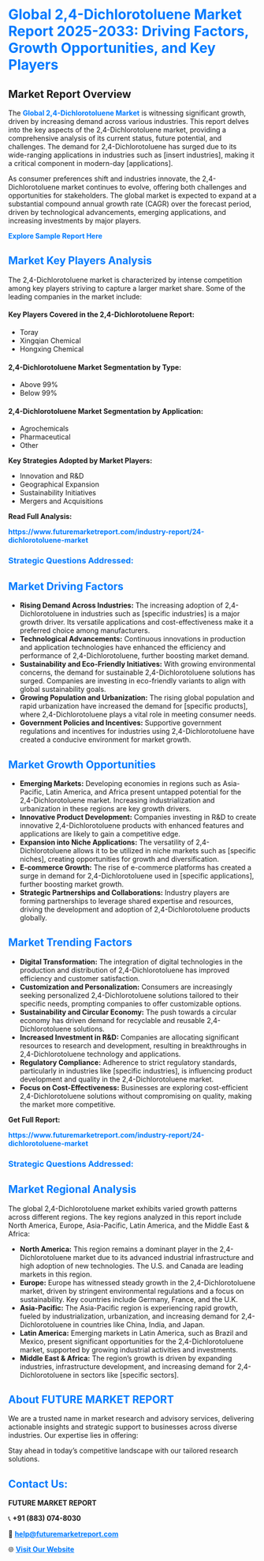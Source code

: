 <h1 style="color: #007BFF;">Global 2,4-Dichlorotoluene Market Report 2025-2033: Driving Factors, Growth Opportunities, and Key Players</h1>

<section id="overview">
<h2>Market Report Overview</h2>
<p>The <a href="https://www.futuremarketreport.com/industry-report/24-dichlorotoluene-market" style="color: #007BFF; text-decoration: none;"><strong>Global 2,4-Dichlorotoluene Market</strong></a> is witnessing significant growth, driven by increasing demand across various industries. This report delves into the key aspects of the 2,4-Dichlorotoluene market, providing a comprehensive analysis of its current status, future potential, and challenges. The demand for 2,4-Dichlorotoluene has surged due to its wide-ranging applications in industries such as [insert industries], making it a critical component in modern-day [applications].</p>
<p>As consumer preferences shift and industries innovate, the 2,4-Dichlorotoluene market continues to evolve, offering both challenges and opportunities for stakeholders. The global market is expected to expand at a substantial compound annual growth rate (CAGR) over the forecast period, driven by technological advancements, emerging applications, and increasing investments by major players.</p>
</section>

<section id="overview">
<p><a href="https://www.futuremarketreport.com/request-sample/reportId=47089" style="color: #007BFF; text-decoration: none;"><strong>Explore Sample Report Here</strong></a></p>
</section>

<section id="key-players">
<h2 style="color: #007BFF;">Market Key Players Analysis</h2>
<p>The 2,4-Dichlorotoluene market is characterized by intense competition among key players striving to capture a larger market share. Some of the leading companies in the market include:</p>
<h4>Key Players Covered in the 2,4-Dichlorotoluene Report:</h4>
<ul><li>Toray</li><li>Xingqian Chemical</li><li>Hongxing Chemical</li></ul>
<h4>2,4-Dichlorotoluene Market Segmentation by Type:</h4>
<ul><li>Above 99%</li><li>Below 99%</li></ul>

<h4>2,4-Dichlorotoluene Market Segmentation by Application:</h4>
<ul><li>Agrochemicals</li><li>Pharmaceutical</li><li>Other</li></ul>
<p><strong>Key Strategies Adopted by Market Players:</strong></p>
<ul>
<li>Innovation and R&D</li>
<li>Geographical Expansion</li>
<li>Sustainability Initiatives</li>
<li>Mergers and Acquisitions</li>
</ul>
</section>

<section>
<p><strong>Read Full Analysis: </strong></p><a href="https://www.futuremarketreport.com/industry-report/24-dichlorotoluene-market" style="color: #007BFF; text-decoration: none;"><strong>https://www.futuremarketreport.com/industry-report/24-dichlorotoluene-market</strong></a>
<h3 style="color: #007BFF;">Strategic Questions Addressed:</h3>
</section>

<section id="driving-factors">
<h2 style="color: #007BFF;">Market Driving Factors</h2>
<ul>
<li><strong>Rising Demand Across Industries:</strong> The increasing adoption of 2,4-Dichlorotoluene in industries such as [specific industries] is a major growth driver. Its versatile applications and cost-effectiveness make it a preferred choice among manufacturers.</li>
<li><strong>Technological Advancements:</strong> Continuous innovations in production and application technologies have enhanced the efficiency and performance of 2,4-Dichlorotoluene, further boosting market demand.</li>
<li><strong>Sustainability and Eco-Friendly Initiatives:</strong> With growing environmental concerns, the demand for sustainable 2,4-Dichlorotoluene solutions has surged. Companies are investing in eco-friendly variants to align with global sustainability goals.</li>
<li><strong>Growing Population and Urbanization:</strong> The rising global population and rapid urbanization have increased the demand for [specific products], where 2,4-Dichlorotoluene plays a vital role in meeting consumer needs.</li>
<li><strong>Government Policies and Incentives:</strong> Supportive government regulations and incentives for industries using 2,4-Dichlorotoluene have created a conducive environment for market growth.</li>
</ul>
</section>

<section id="growth-opportunities">
<h2 style="color: #007BFF;">Market Growth Opportunities</h2>
<ul>
<li><strong>Emerging Markets:</strong> Developing economies in regions such as Asia-Pacific, Latin America, and Africa present untapped potential for the 2,4-Dichlorotoluene market. Increasing industrialization and urbanization in these regions are key growth drivers.</li>
<li><strong>Innovative Product Development:</strong> Companies investing in R&D to create innovative 2,4-Dichlorotoluene products with enhanced features and applications are likely to gain a competitive edge.</li>
<li><strong>Expansion into Niche Applications:</strong> The versatility of 2,4-Dichlorotoluene allows it to be utilized in niche markets such as [specific niches], creating opportunities for growth and diversification.</li>
<li><strong>E-commerce Growth:</strong> The rise of e-commerce platforms has created a surge in demand for 2,4-Dichlorotoluene used in [specific applications], further boosting market growth.</li>
<li><strong>Strategic Partnerships and Collaborations:</strong> Industry players are forming partnerships to leverage shared expertise and resources, driving the development and adoption of 2,4-Dichlorotoluene products globally.</li>
</ul>
</section>

<section id="trending-factors">
<h2 style="color: #007BFF;">Market Trending Factors</h2>
<ul>
<li><strong>Digital Transformation:</strong> The integration of digital technologies in the production and distribution of 2,4-Dichlorotoluene has improved efficiency and customer satisfaction.</li>
<li><strong>Customization and Personalization:</strong> Consumers are increasingly seeking personalized 2,4-Dichlorotoluene solutions tailored to their specific needs, prompting companies to offer customizable options.</li>
<li><strong>Sustainability and Circular Economy:</strong> The push towards a circular economy has driven demand for recyclable and reusable 2,4-Dichlorotoluene solutions.</li>
<li><strong>Increased Investment in R&D:</strong> Companies are allocating significant resources to research and development, resulting in breakthroughs in 2,4-Dichlorotoluene technology and applications.</li>
<li><strong>Regulatory Compliance:</strong> Adherence to strict regulatory standards, particularly in industries like [specific industries], is influencing product development and quality in the 2,4-Dichlorotoluene market.</li>
<li><strong>Focus on Cost-Effectiveness:</strong> Businesses are exploring cost-efficient 2,4-Dichlorotoluene solutions without compromising on quality, making the market more competitive.</li>
</ul>
</section>

<section>
<p><strong>Get Full Report: </strong></p><a href="https://www.futuremarketreport.com/industry-report/24-dichlorotoluene-market" style="color: #007BFF; text-decoration: none;"><strong>https://www.futuremarketreport.com/industry-report/24-dichlorotoluene-market</strong></a>
<h3 style="color: #007BFF;">Strategic Questions Addressed:</h3>
</section>


<section id="regional-analysis">
<h2 style="color: #007BFF;">Market Regional Analysis</h2>
<p>The global 2,4-Dichlorotoluene market exhibits varied growth patterns across different regions. The key regions analyzed in this report include North America, Europe, Asia-Pacific, Latin America, and the Middle East & Africa:</p>
<ul>
<li><strong>North America:</strong> This region remains a dominant player in the 2,4-Dichlorotoluene market due to its advanced industrial infrastructure and high adoption of new technologies. The U.S. and Canada are leading markets in this region.</li>
<li><strong>Europe:</strong> Europe has witnessed steady growth in the 2,4-Dichlorotoluene market, driven by stringent environmental regulations and a focus on sustainability. Key countries include Germany, France, and the U.K.</li>
<li><strong>Asia-Pacific:</strong> The Asia-Pacific region is experiencing rapid growth, fueled by industrialization, urbanization, and increasing demand for 2,4-Dichlorotoluene in countries like China, India, and Japan.</li>
<li><strong>Latin America:</strong> Emerging markets in Latin America, such as Brazil and Mexico, present significant opportunities for the 2,4-Dichlorotoluene market, supported by growing industrial activities and investments.</li>
<li><strong>Middle East & Africa:</strong> The region’s growth is driven by expanding industries, infrastructure development, and increasing demand for 2,4-Dichlorotoluene in sectors like [specific sectors].</li>
</ul>
</section>

<footer>
<h2 style="color: #007BFF;">About FUTURE MARKET REPORT</h2>
<p>We are a trusted name in market research and advisory services, delivering actionable insights and strategic support to businesses across diverse industries. Our expertise lies in offering:</p>

<p>Stay ahead in today’s competitive landscape with our tailored research solutions.</p>

<h2 style="color: #007BFF;">Contact Us:</h2>
<p><strong>FUTURE MARKET REPORT</strong></p>
<p>📞 <strong>+91 (883) 074-8030</strong></p>
<p>📧 <strong><a href="mailto:help@futuremarketreport.com" style="color: #007BFF;">help@futuremarketreport.com</a></strong></p>
<p>🌐 <strong><a href="https://www.futuremarketreport.com/" style="color: #007BFF;">Visit Our Website</a></strong></p>
</footer>